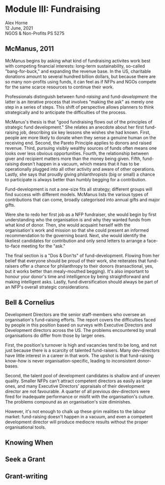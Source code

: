 # Module III: Fundraising

Alex Horne \
12 June, 2021\
NGOS & Non-Profits PS 5275

## McManus, 2011

McManus begins by asking what kind of fundraising activites work best with competing financial interests: long-term sustainability, so-called "bang-for-buck," and expanding the revenue base. In the US, charitable donations amount to several hundred billion dollars, but because there are so many non-profits using funds, it can feel as if NFPs and NGOs compete for the same scarce resources to continue their work.

Professionals distinguish between fund-*raising* and fund-*development*: the latter is an iterative process that involves "making the ask" as merely one step in a series of steps. This shift of perspective allows planners to think strategically and to anticipate the difficulties of the process.

McManus's thesis is that "good fundraising flows out of the principles of strategic fund development." She relates an anecdote about her first fund-raising job, describing six key lessons she wishes she had known. First, people are more likely to donate when they sense a genuine human on the receiving end. Second, the Pareto Principle applies to donors and raised revenue. Third, pursuing visibly wealthy sources of funds often means one looks over less obvious opportunities. Fourth, the relationship between giver and recipient matters more than the money being given. Fifth, fund-raising doesn't happen in a vacuum, which means that it has to be operationally plugged into all other activity and aware of other operations. Lastly, she says that proudly giving philanthropists (big or small) a chance to participate is always better than humbly begging for a contribution. 

Fund-development is not a one-size fits all strategy; different groups will find success with different models. McManus lists the various types of contributions that can come, broadly categorised into annual gifts and major gifts.

Were she to redo her first job as a NFP fundraiser, she would begin by first understanding who the organisation is and why they wanted funds from what kind of donor. Then, she would acquaint herself with the organisation's work and mission so that she could present an informed recommendation to the governing board. Next, she would identify the likeliest candidates for contribution and only send letters to arrange a face-to-face meeting for the "ask." 

The final section is a "Dos & Don'ts" of fund-development. Flowing from her belief that everyone should be proud of their work, she reiterates that fund-raisers offer a chance for philanthropy to their donors (transactional, yes, but it works better than mealy-mouthed begging). It's also important to honour your donor's time and intelligence by being straightforward and making intelligent asks. Lastly, fund diversification should always be part of an NFP's overall strategic considerations.  

## Bell & Cornelius

Development Directors are the senior staff-members who oversee an organisation's fund-raising efforts. The report covers the difficulties faced by people in this position based on surveys with Executive Directors and Development directors across the US. The problems encountered by small organisations do differ from those by larger ones. 

First, the position's turnover is high and vacancies tend to be long, and not just because there is a scarcity of talented fund-raisers. Many dev-directors have little interest in a career in that work. The upshot is that fund-raising know-how is never organisation-specific, leading to inconsistent donor-bases. 

Second, the talent pool of development candidates is shallow and of uneven quality. Smaller NFPs can't attract competent directors as easily as large ones, and many Executive Directors' appraisals of their development director are not favourable. A quarter of all previous dev-directors were fired for inadequate performance or misfit with the organisation's culture. The problems compound as an organisation's size diminishes.

However, it's not enough to chalk up these grim realities to the labour market: fund-raising doesn't happen in a vacuum, and even a competent development director will produce mediocre results without the proper organisational tools.

## Knowing When

## Seek a Grant

## Grant-writing
